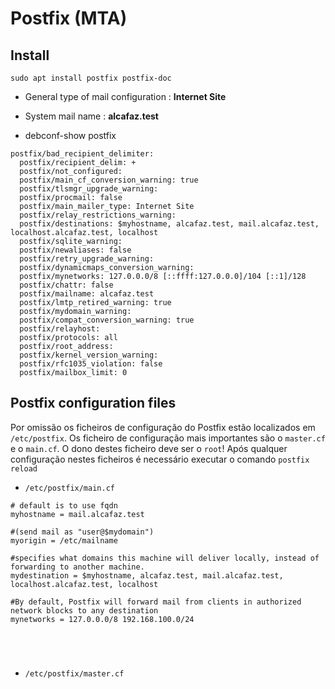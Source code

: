 # Postfix (MTA)

## Install

``` shell
sudo apt install postfix postfix-doc
```

+ General type of mail configuration : **Internet Site**
+ System mail name : **alcafaz.test**

+ debconf-show postfix
```shell
postfix/bad_recipient_delimiter:
  postfix/recipient_delim: +
  postfix/not_configured:
  postfix/main_cf_conversion_warning: true
  postfix/tlsmgr_upgrade_warning:
  postfix/procmail: false
  postfix/main_mailer_type: Internet Site
  postfix/relay_restrictions_warning:
  postfix/destinations: $myhostname, alcafaz.test, mail.alcafaz.test, localhost.alcafaz.test, localhost
  postfix/sqlite_warning:
  postfix/newaliases: false
  postfix/retry_upgrade_warning:
  postfix/dynamicmaps_conversion_warning:
  postfix/mynetworks: 127.0.0.0/8 [::ffff:127.0.0.0]/104 [::1]/128
  postfix/chattr: false
  postfix/mailname: alcafaz.test
  postfix/lmtp_retired_warning: true
  postfix/mydomain_warning:
  postfix/compat_conversion_warning: true
  postfix/relayhost:
  postfix/protocols: all
  postfix/root_address:
  postfix/kernel_version_warning:
  postfix/rfc1035_violation: false
  postfix/mailbox_limit: 0

```


## Postfix configuration files

Por omissão os ficheiros de configuração do Postfix estão localizados em `/etc/postfix`. Os ficheiro de configuração mais importantes são o `master.cf` e o `main.cf`. O dono destes ficheiro deve ser o `root`!
Após qualquer configuração nestes ficheiros é necessário executar o comando `postfix reload`

+ `/etc/postfix/main.cf`
```shell
# default is to use fqdn
myhostname = mail.alcafaz.test

#(send mail as "user@$mydomain")
myorigin = /etc/mailname

#specifies what domains this machine will deliver locally, instead of forwarding to another machine.
mydestination = $myhostname, alcafaz.test, mail.alcafaz.test, localhost.alcafaz.test, localhost

#By default, Postfix will forward mail from clients in authorized network blocks to any destination
mynetworks = 127.0.0.0/8 192.168.100.0/24





```


+ `/etc/postfix/master.cf`
